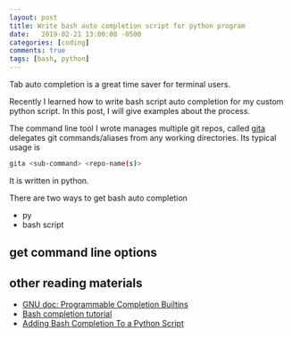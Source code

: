```yaml
---
layout: post
title: Write bash auto completion script for python program
date:   2019-02-21 13:00:00 -0500
categories: [coding]
comments: true
tags: [bash, python]
---
```



Tab auto completion is a great time saver for terminal users.

Recently I learned how to write bash script auto completion for my custom
python script.
In this post, I will give examples about the process.

The command line tool I wrote manages multiple git repos, called [gita]()
delegates git commands/aliases from any working directories.
Its typical usage is

```bash
gita <sub-command> <repo-name(s)>
```

It is written in python.

There are two ways to get bash auto completion

* py
* bash script

## get command line options

## other reading materials

* [GNU doc: Programmable Completion Builtins](https://www.gnu.org/software/bash/manual/html_node/Programmable-Completion-Builtins.html)
* [Bash completion tutorial](https://iridakos.com/tutorials/2018/03/01/bash-programmable-completion-tutorial.html)
* [Adding Bash Completion To a Python Script](https://www.endpoint.com/blog/2016/06/03/adding-bash-completion-to-python-script)
